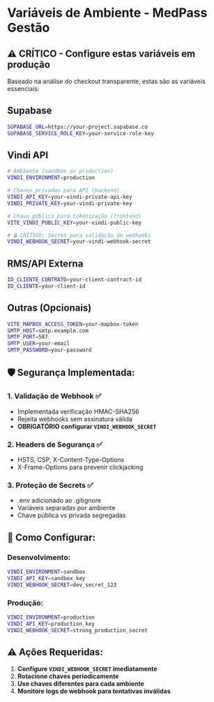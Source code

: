 # Variáveis de Ambiente - MedPass Gestão

## ⚠️ **CRÍTICO - Configure estas variáveis em produção**

Baseado na análise do checkout transparente, estas são as variáveis essenciais:

## Supabase
```bash
SUPABASE_URL=https://your-project.supabase.co
SUPABASE_SERVICE_ROLE_KEY=your-service-role-key
```

## Vindi API
```bash
# Ambiente (sandbox ou production)
VINDI_ENVIRONMENT=production

# Chaves privadas para API (backend)
VINDI_API_KEY=your-vindi-private-api-key
VINDI_PRIVATE_KEY=your-vindi-private-key

# Chave pública para tokenização (frontend)
VITE_VINDI_PUBLIC_KEY=your-vindi-public-key

# 🔒 CRÍTICO: Secret para validação de webhooks
VINDI_WEBHOOK_SECRET=your-vindi-webhook-secret
```

## RMS/API Externa
```bash
ID_CLIENTE_CONTRATO=your-client-contract-id
ID_CLIENTE=your-client-id
```

## Outras (Opcionais)
```bash
VITE_MAPBOX_ACCESS_TOKEN=your-mapbox-token
SMTP_HOST=smtp.example.com
SMTP_PORT=587
SMTP_USER=your-email
SMTP_PASSWORD=your-password
```

## 🛡️ **Segurança Implementada:**

### 1. **Validação de Webhook** ✅
- Implementada verificação HMAC-SHA256
- Rejeita webhooks sem assinatura válida
- **OBRIGATÓRIO configurar `VINDI_WEBHOOK_SECRET`**

### 2. **Headers de Segurança** ✅  
- HSTS, CSP, X-Content-Type-Options
- X-Frame-Options para prevenir clickjacking

### 3. **Proteção de Secrets** ✅
- .env adicionado ao .gitignore
- Variáveis separadas por ambiente
- Chave pública vs privada segregadas

## 🔧 **Como Configurar:**

### Desenvolvimento:
```bash
VINDI_ENVIRONMENT=sandbox
VINDI_API_KEY=sandbox_key
VINDI_WEBHOOK_SECRET=dev_secret_123
```

### Produção:
```bash
VINDI_ENVIRONMENT=production  
VINDI_API_KEY=production_key
VINDI_WEBHOOK_SECRET=strong_production_secret
```

## ⚠️ **Ações Requeridas:**

1. **Configure `VINDI_WEBHOOK_SECRET` imediatamente**
2. **Rotacione chaves periodicamente**
3. **Use chaves diferentes para cada ambiente**
4. **Monitore logs de webhook para tentativas inválidas**
